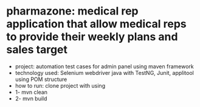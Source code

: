 # pharmazone: medical rep application that allow medical reps to provide their weekly plans and sales target 
-  project: automation test cases for admin panel using maven framework
-  technology used: Selenium webdriver java with TestNG, Junit, applitool using POM structure
-  how to run: clone project with using 
-  1- mvn clean 
-  2- mvn build

